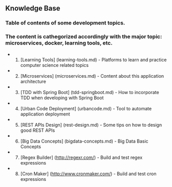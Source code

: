 ## Knowledge Base

### Table of contents of some development topics. 

### The content is cathegorized accordingly with the major topic: microservices, docker, learning tools, etc. 

* 1) [Learning Tools] (learning-tools.md) - Platforms to learn and practice computer science related topics
* 2) [Microservices] (microservices.md) - Content about this application architecture
* 3) [TDD with Spring Boot] (tdd-springboot.md) - How to incorporate TDD when developing with Spring Boot
* 4) [Urban Code Deployment] (urbancode.md) - Tool to automate application deployment
* 5) [REST APIs Design] (rest-design.md) - Some tips on how to design good REST APIs
* 6) [Big Data Concepts] (bigdata-concepts.md) - Big Data Basic Concepts
* 7) [Regex Builder] (http://regexr.com/) - Build and test regex expressions
* 8) [Cron Maker] (http://www.cronmaker.com/) - Build and test cron expressions

